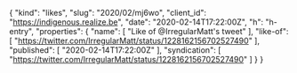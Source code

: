 {
  "kind": "likes",
  "slug": "2020/02/mj6wo",
  "client_id": "https://indigenous.realize.be",
  "date": "2020-02-14T17:22:00Z",
  "h": "h-entry",
  "properties": {
    "name": [
      "Like of @IrregularMatt's tweet"
    ],
    "like-of": [
      "https://twitter.com/IrregularMatt/status/1228162156702527490"
    ],
    "published": [
      "2020-02-14T17:22:00Z"
    ],
    "syndication": [
      "https://twitter.com/IrregularMatt/status/1228162156702527490"
    ]
  }
}
